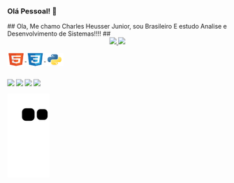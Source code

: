 ### Olá Pessoal! 👋

<!--

-->## Ola, Me chamo Charles Heusser Junior, sou Brasileiro E estudo Analise e Desenvolvimento de Sistemas!!!!
<!--
-->##

<div align="center">
  <a href="https://github.com/charlesheusser">
  <img height="180em" src="https://github-readme-stats.vercel.app/api?username=charlesheusser&show_icons=true&theme=dark&include_all_commits=true&count_private=true"/>
  <img height="180em" src="https://github-readme-stats.vercel.app/api/top-langs/?username=charlesheusser&layout=compact&langs_count=7&theme=dark"/>
</div>
<div style="display: inline_block"><br>
  <img align="center" alt="charles-HTML" height="30" width="40" src="https://raw.githubusercontent.com/devicons/devicon/master/icons/html5/html5-original.svg">
  <img align="center" alt="Charles-CSS" height="30" width="40" src="https://raw.githubusercontent.com/devicons/devicon/master/icons/css3/css3-original.svg">
  <img align="center" alt="Charles-Python" height="30" width="40" src="https://raw.githubusercontent.com/devicons/devicon/master/icons/python/python-original.svg">
</div>
  
  ##
 
<div> 
   <a href="https://instagram.com/charles.heusser" target="_blank"><img src="https://img.shields.io/badge/-Instagram-%23E4405F?style=for-the-badge&logo=instagram&logoColor=white" target="_blank"></a>
  <a href="https://discord.gg/7q3xq62V" target="_blank"><img src="https://img.shields.io/badge/Discord-7289DA?style=for-the-badge&logo=discord&logoColor=white" target="_blank"></a> 
  <a href = "mailto:juninhocharlesheusser@gmail.com"><img src="https://img.shields.io/badge/-Gmail-%23333?style=for-the-badge&logo=gmail&logoColor=white" target="_blank"></a>
  <a href="https://www.linkedin.com/in/charles-heusser-junior-2a67a8150" target="_blank"><img src="https://img.shields.io/badge/-LinkedIn-%230077B5?style=for-the-badge&logo=linkedin&logoColor=white" target="_blank"></a> 
 
  ![Snake animation](https://github.com/charlesheusser/charlesheusser/blob/output/github-contribution-grid-snake.svg)
 
</div>

